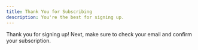 ```yaml
---
title: Thank You for Subscribing
description: You're the best for signing up.
---
```


Thank you for signing up! Next, make sure to check your email and confirm your subscription.

